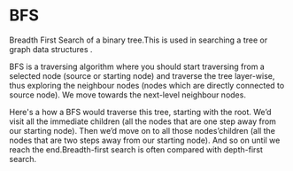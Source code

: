 # BFS
Breadth First Search of a binary tree.This is used in searching a tree or graph data structures .

BFS is a traversing algorithm where you should start traversing from a selected node (source or starting node) and traverse the tree layer-wise, thus exploring the neighbour nodes (nodes which are directly connected to source node). We move towards the next-level neighbour nodes.

Here's a how a BFS would traverse this tree, starting with the root.
We’d visit all the immediate children (all the nodes that are one step away from our starting node).
Then we’d move on to all those nodes’children (all the nodes that are two steps away from our starting node).
And so on until we reach the end.Breadth-first search is often compared with depth-first search.


